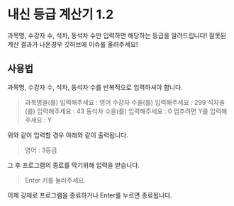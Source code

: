 # 내신 등급 계산기 1.2

과목명, 수강자 수, 석차, 동석차 수만 입력하면 해당하는 등급을 알려드립니다!
잘못된 계산 결과가 나온경우 깃허브에 이슈를 올려주세요!

## 사용법
과목명, 수강자 수, 석차, 동석차 수를 반복적으로 입력하셔야 합니다.

> 과목명을(를) 입력해주세요 : 영어
> 수강자 수을(를) 입력해주세요 : 299
> 석차을(를) 입력해주세요 : 43
> 동석차 수을(를) 입력해주세요 : 0
> 멈추려면 Y를 입력해주세요 : Y

위와 같이 입력할 경우 아래와 같이 출력됩니다.

> 영어 : 3등급

그 후 프로그램의 종료를 막기위해 입력을 받습니다.

> Enter 키를 눌러주세요.

이제 강제로 프로그램을 종료하거나 Enter를 누르면 종료됩니다.